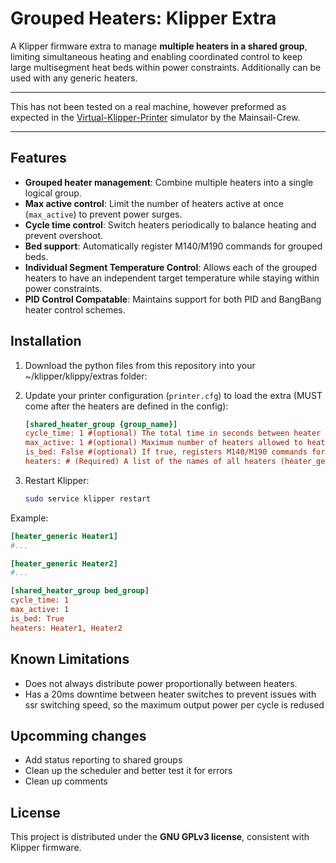 # Grouped Heaters: Klipper Extra

A Klipper firmware extra to manage **multiple heaters in a shared group**, limiting simultaneous heating and enabling coordinated control to keep large multisegment heat beds within power constraints. Additionally can be used with any generic heaters.

---

This has not been tested on a real machine, however preformed as expected in the [Virtual-Klipper-Printer](https://github.com/mainsail-crew/virtual-klipper-printer) simulator by the Mainsail-Crew.

---

## Features

- **Grouped heater management**: Combine multiple heaters into a single logical group.  
- **Max active control**: Limit the number of heaters active at once (`max_active`) to prevent power surges.  
- **Cycle time control**: Switch heaters periodically to balance heating and prevent overshoot.  
- **Bed support**: Automatically register M140/M190 commands for grouped beds.
- **Individual Segment Temperature Control**: Allows each of the grouped heaters to have an independent target temperature while staying within power constraints.
- **PID Control Compatable**: Maintains support for both PID and BangBang heater control schemes.

## Installation

1. Download the python files from this repository into your ~/klipper/klippy/extras folder:  
2. Update your printer configuration (`printer.cfg`) to load the extra (MUST come after the heaters are defined in the config):

   ```ini
   [shared_heater_group {group_name}]
   cycle_time: 1 #(optional) The total time in seconds between heater scheduling (lower times increase heater responsiveness but reduses maximum power output). Default: `1.0` could cause problems if greater than 5.  
   max_active: 1 #(optional) Maximum number of heaters allowed to heat simultaneously. Default: `1`.
   is_bed: False #(optional) If true, registers M140/M190 commands for the group. (Can not have a seprate heatbed in configuration) 
   heaters: # (Required) A list of the names of all heaters (heater_generic recommended) in the group seperated by commas
   ```

3. Restart Klipper:

   ```bash
   sudo service klipper restart
   ```

Example:  

```ini
[heater_generic Heater1]
#...

[heater_generic Heater2]
#...

[shared_heater_group bed_group]
cycle_time: 1
max_active: 1
is_bed: True
heaters: Heater1, Heater2
```

## Known Limitations

- Does not always distribute power proportionally between heaters.
- Has a 20ms downtime between heater switches to prevent issues with ssr switching speed, so the maximum output power per cycle is redused

## Upcomming changes

- Add status reporting to shared groups
- Clean up the scheduler and better test it for errors
- Clean up comments

## License

This project is distributed under the **GNU GPLv3 license**, consistent with Klipper firmware.
